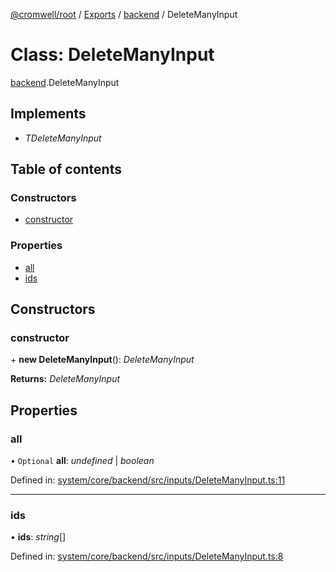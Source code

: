 [@cromwell/root](../README.md) / [Exports](../modules.md) / [backend](../modules/backend.md) / DeleteManyInput

# Class: DeleteManyInput

[backend](../modules/backend.md).DeleteManyInput

## Implements

* *TDeleteManyInput*

## Table of contents

### Constructors

- [constructor](backend.deletemanyinput.md#constructor)

### Properties

- [all](backend.deletemanyinput.md#all)
- [ids](backend.deletemanyinput.md#ids)

## Constructors

### constructor

\+ **new DeleteManyInput**(): *DeleteManyInput*

**Returns:** *DeleteManyInput*

## Properties

### all

• `Optional` **all**: *undefined* \| *boolean*

Defined in: [system/core/backend/src/inputs/DeleteManyInput.ts:11](https://github.com/CromwellCMS/Cromwell/blob/4b5f538/system/core/backend/src/inputs/DeleteManyInput.ts#L11)

___

### ids

• **ids**: *string*[]

Defined in: [system/core/backend/src/inputs/DeleteManyInput.ts:8](https://github.com/CromwellCMS/Cromwell/blob/4b5f538/system/core/backend/src/inputs/DeleteManyInput.ts#L8)
